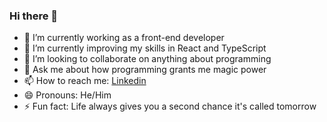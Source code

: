 ### Hi there 👋


- 🔭 I’m currently working as a front-end developer
- 🌱 I’m currently improving my skills in React and TypeScript
- 👯 I’m looking to collaborate on anything about programming
- 💬 Ask me about how programming grants me magic power
- 📫 How to reach me: [Linkedin](https://www.linkedin.com/in/huan-ai/)
- 😄 Pronouns: He/Him
- ⚡ Fun fact: Life always gives you a second chance it's called tomorrow

<!-- [![Huan's GitHub stats](https://github-readme-stats.vercel.app/api?username=Huan4Ai&count_private=true&show_icons=true&hide_border=true)](https://github.com/Huan4Ai/github-readme-stats) -->
<!-- [![Top Langs](https://github-readme-stats.vercel.app/api/top-langs/?username=Huan4Ai)](https://github.com/Huan4Ai/github-readme-stats) -->
